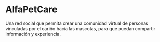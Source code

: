 # AlfaPetCare
Una red social que permita crear una comunidad virtual de personas vinculadas por el cariño hacia las mascotas, para que puedan compartir información y experiencia.

